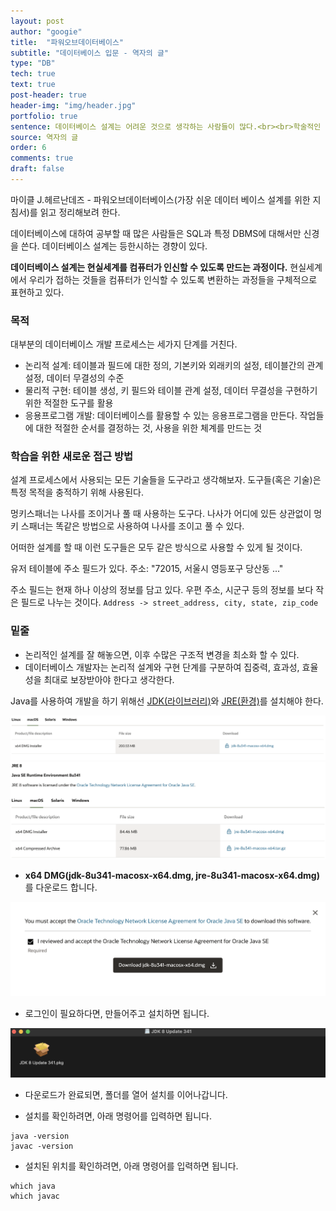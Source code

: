 ```yaml
---
layout: post
author: "googie"
title:  "파워오브데이터베이스"
subtitle: "데이터베이스 입문 - 역자의 글"
type: "DB"
tech: true
text: true
post-header: true
header-img: "img/header.jpg"
portfolio: true
sentence: 데이터베이스 설계는 어려운 것으로 생각하는 사람들이 많다.<br><br>학술적인 이론이 필드에서 거의 사용되지 않거나, 다른 방식으로 해석되어 사용되는 경우가 많다.<br><br>데이터베이스가 그렇게 어려운 분야는 아닌데, 왜 어렵게 벽을 쌓고 있을까? 라는 생각을 풀어낸 것이 이 책이 아닐까 한다.
source: 역자의 글
order: 6
comments: true
draft: false
---
```


마이클 J.헤르난데즈 - 파워오브데이터베이스(가장 쉬운 데이터 베이스 설계를 위한 지침서)를 읽고 정리해보려 한다.

데이터베이스에 대하여 공부할 때 많은 사람들은 SQL과 특정 DBMS에 대해서만 신경을 쓴다. 데이터베이스 설계는 등한시하는 경향이 있다.

**데이터베이스 설계는 현실세계를 컴퓨터가 인신할 수 있도록 만드는 과정이다.**
현실세계에서 우리가 접하는 것들을 컴퓨터가 인식할 수 있도록 변환하는 과정들을 구체적으로 표현하고 있다.


### 목적
대부분의 데이터베이스 개발 프로세스는 세가지 단계를 거친다.
- 논리적 설계: 테이블과 필드에 대한 정의, 기본키와 외래키의 설정, 테이블간의 관계 설정, 데이터 무결성의 수준
- 물리적 구현: 테이블 생성, 키 필드와 테이블 관계 설정, 데이터 무결성을 구현하기 위한 적절한 도구를 활용
- 응용프로그램 개발: 데이터베이스를 활용할 수 있는 응용프로그램을 만든다. 작업들에 대한 적절한 순서를 결정하는 것, 사용을 위한 체계를 만드는 것


### 학습을 위한 새로운 접근 방법
설계 프로세스에서 사용되는 모든 기술들을 도구라고 생각해보자.
도구들(혹은 기술)은 특정 목적을 충적하기 위해 사용된다.

멍키스패너는 나사를 조이거나 풀 때 사용하는 도구다.
나사가 어디에 있든 상관없이 멍키 스패너는 똑같은 방법으로 사용하여 나사를 조이고 풀 수 있다.

어떠한 설계를 할 때 이런 도구들은 모두 같은 방식으로 사용할 수 있게 될 것이다.

유저 테이블에 주소 필드가 있다.
주소: "72015, 서울시 영등포구 당산동 ..."

주소 필드는 현재 하나 이상의 정보를 담고 있다. 우편 주소, 시군구 등의 정보를 보다 작은 필드로 나누는 것이다.
`Address -> street_address, city, state, zip_code`


### 밑줄
- 논리적인 설계를 잘 해놓으면, 이후 수많은 구조적 변경을 최소화 할 수 있다.
- 데이터베이스 개발자는 논리적 설계와 구현 단계를 구분하여 집중력, 효과성, 효율성을 최대로 보장받아야 한다고 생각한다.











Java를 사용하여 개발을 하기 위해선 [JDK(라이브러리)](https://www.oracle.com/java/technologies/downloads/#java8-mac)와 [JRE(환경)](https://www.oracle.com/java/technologies/downloads/#jre8-macos)를 설치해야 한다.


![설치](img/install_java.png)
![설치](img/install-jre.png)

- **x64 DMG(jdk-8u341-macosx-x64.dmg, jre-8u341-macosx-x64.dmg)** 를 다운로드 합니다.

![설치](img/install_java2.png)

- 로그인이 필요하다면, 만들어주고 설치하면 됩니다.

![설치](img/install_java3.png)

- 다운로드가 완료되면, 폴더를 열어 설치를 이어나갑니다.

- 설치를 확인하려면, 아래 명령어를 입력하면 됩니다.
```
java -version
javac -version
```

- 설치된 위치를 확인하려면, 아래 명령어를 입력하면 됩니다.
```
which java
which javac
```

